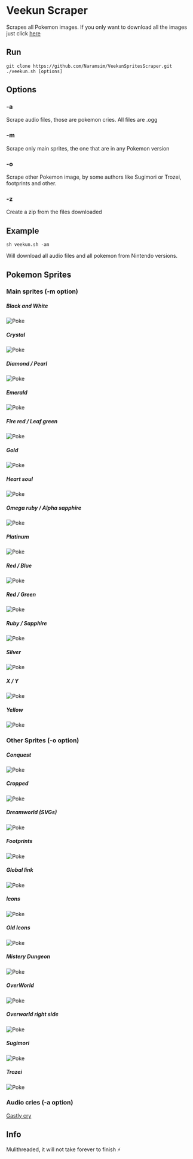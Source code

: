# Veekun Scraper
Scrapes all Pokemon images. If you only want to download all the images just click [here](https://github.com/Naramsim/VeekunSpritesScraper/releases/latest)

## Run
```
git clone https://github.com/Naramsim/VeekunSpritesScraper.git
./veekun.sh [options]
```

## Options
### -a
Scrape audio files, those are pokemon cries. All files are .ogg

### -m
Scrape only main sprites, the one that are in any Pokemon version

### -o
Scrape other Pokemon image, by some authors like Sugimori or Trozei, footprints and other.

### -z
Create a zip from the files downloaded

## Example
```
sh veekun.sh -am
```
Will download all audio files and all pokemon from Nintendo versions.

## Pokemon Sprites
### Main sprites (-m option)
##### Black and White
![Poke](https://raw.githubusercontent.com/Naramsim/VeekunSpritesScraper/master/img/main/bw.png "Gastly")
##### Crystal
![Poke](https://raw.githubusercontent.com/Naramsim/VeekunSpritesScraper/master/img/main/crystal.png "Gastly")
##### Diamond / Pearl
![Poke](https://raw.githubusercontent.com/Naramsim/VeekunSpritesScraper/master/img/main/diamond_pearl.png "Gastly")
##### Emerald
![Poke](https://raw.githubusercontent.com/Naramsim/VeekunSpritesScraper/master/img/main/emerald.png "Gastly")
##### Fire red / Leaf green
![Poke](https://raw.githubusercontent.com/Naramsim/VeekunSpritesScraper/master/img/main/fire_leaf.png "Gastly")
##### Gold
![Poke](https://raw.githubusercontent.com/Naramsim/VeekunSpritesScraper/master/img/main/gold.png "Gastly")
##### Heart soul
![Poke](https://raw.githubusercontent.com/Naramsim/VeekunSpritesScraper/master/img/main/heart_soul.png "Gastly")
##### Omega ruby / Alpha sapphire
![Poke](https://raw.githubusercontent.com/Naramsim/VeekunSpritesScraper/master/img/main/omega_alpha.png "Gastly")
##### Platinum
![Poke](https://raw.githubusercontent.com/Naramsim/VeekunSpritesScraper/master/img/main/platinum.png "Gastly")
##### Red / Blue
![Poke](https://raw.githubusercontent.com/Naramsim/VeekunSpritesScraper/master/img/main/red_blue.png "Gastly")
##### Red / Green
![Poke](https://raw.githubusercontent.com/Naramsim/VeekunSpritesScraper/master/img/main/red_green.png "Gastly")
##### Ruby / Sapphire
![Poke](https://raw.githubusercontent.com/Naramsim/VeekunSpritesScraper/master/img/main/ruby_sapphire.png "Gastly")
##### Silver
![Poke](https://raw.githubusercontent.com/Naramsim/VeekunSpritesScraper/master/img/main/silver.png "Gastly")
##### X / Y
![Poke](https://raw.githubusercontent.com/Naramsim/VeekunSpritesScraper/master/img/main/x_y.png "Gastly")
##### Yellow
![Poke](https://raw.githubusercontent.com/Naramsim/VeekunSpritesScraper/master/img/main/yellow.png "Gastly")

### Other Sprites (-o option)
##### Conquest
![Poke](https://raw.githubusercontent.com/Naramsim/VeekunSpritesScraper/master/img/conquest.png "Gastly")
##### Cropped
![Poke](https://raw.githubusercontent.com/Naramsim/VeekunSpritesScraper/master/img/cropped.png "Gastly")
##### Dreamworld (SVGs)
![Poke](http://veekun.com/dex/media/pokemon/dream-world/92.svg "Gastly")
##### Footprints
![Poke](https://raw.githubusercontent.com/Naramsim/VeekunSpritesScraper/master/img/footprint_bulba.png "Bulbasaur")
##### Global link
![Poke](https://raw.githubusercontent.com/Naramsim/VeekunSpritesScraper/master/img/global_link.png "Gastly")
##### Icons
![Poke](https://raw.githubusercontent.com/Naramsim/VeekunSpritesScraper/master/img/icons.png "Gastly")
##### Old Icons
![Poke](https://raw.githubusercontent.com/Naramsim/VeekunSpritesScraper/master/img/icons_old.png "Gastly")
##### Mistery Dungeon
![Poke](https://raw.githubusercontent.com/Naramsim/VeekunSpritesScraper/master/img/mistery_dungeon.png "Gastly")
##### OverWorld
![Poke](https://raw.githubusercontent.com/Naramsim/VeekunSpritesScraper/master/img/over_world.png "Gastly")
##### Overworld right side
![Poke](https://raw.githubusercontent.com/Naramsim/VeekunSpritesScraper/master/img/overworld_right.png "Gastly")
##### Sugimori
![Poke](https://raw.githubusercontent.com/Naramsim/VeekunSpritesScraper/master/img/sugimori.png "Gastly")
##### Trozei
![Poke](https://raw.githubusercontent.com/Naramsim/VeekunSpritesScraper/master/img/trozei.gif "Gastly")

### Audio cries (-a option)
[Gastly cry](http://veekun.com/dex/media/pokemon/cries/92.ogg)
## Info
Mulithreaded, it will not take forever to finish :zap:
